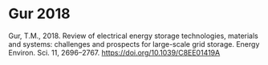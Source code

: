# Gur 2018

Gur, T.M., 2018. Review of electrical energy storage technologies, materials and systems: challenges and prospects for large-scale grid storage. Energy Environ. Sci. 11, 2696–2767. https://doi.org/10.1039/C8EE01419A
